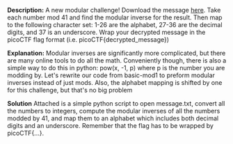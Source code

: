 **Description:**
A new modular challenge!
Download the message [here](https://artifacts.picoctf.net/c/499/message.txt).
Take each number mod 41 and find the modular inverse for the result. Then map to the following character set: 1-26 are the alphabet, 27-36 are the decimal digits, and 37 is an underscore.
Wrap your decrypted message in the picoCTF flag format (i.e. picoCTF{decrypted_message})

**Explanation:**
Modular inverses are significantly more complicated, but there are many online tools to do all the math. Conveniently though, there is also a simple way to do this in python: pow(x, -1, p) where p is the number you are modding by. Let's rewrite our code from basic-mod1 to preform modular inverses instead of just mods. Also, the alphabet mapping is shifted by one for this challenge, but that's no big problem

**Solution**
Attached is a simple python script to open message.txt, convert all the numbers to integers, compute the modular inverses of all the numbers modded by 41, and map them to an alphabet which includes both decimal digits and an underscore. Remember that the flag has to be wrapped by picoCTF{...}.